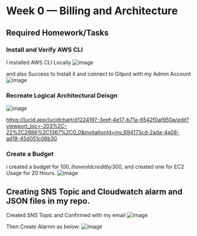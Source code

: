 # Week 0 — Billing and Architecture

## Required Homework/Tasks

### Install and Verify AWS CLI 

I installed AWS CLI Locally 
![image](https://user-images.githubusercontent.com/72489791/220290823-b38bbbab-4c1a-4906-9bba-cbd8664bfb1a.png)

and also Success to Install it and connect to Gitpod with my Admin Account
![image](https://user-images.githubusercontent.com/72489791/220291453-17aab67b-ada9-4bb0-a98d-e04dc0f6ed08.png)



### Recreate Logical Architectural Deisgn

![image](https://user-images.githubusercontent.com/72489791/220364410-23711313-683f-4f5c-81b6-8863f68a7039.png)

https://lucid.app/lucidchart/d1224197-3eef-4e17-b71a-6542f0af950a/edit?viewport_loc=-203%2C-22%2C2886%2C1367%2C0_0&invitationId=inv_694173cd-2ada-4a08-ad18-45d051c06b30

### Create a Budget
i created a budget for 100$, i have old credit by 300$, and created one for EC2 Usage for 20 Hours.
![image](https://user-images.githubusercontent.com/72489791/220292372-a478fbcf-8315-4126-b29e-43f36b70b71e.png)

## Creating SNS Topic and Cloudwatch alarm and JSON files in my repo.

Created SNS Topic and Confirmed with my email
![image](https://user-images.githubusercontent.com/72489791/220293181-f4eced4d-788e-438c-b969-2b817024fc55.png)

Then Create Alarnm as below:
![image](https://user-images.githubusercontent.com/72489791/220293343-420e432c-d3d6-4911-9508-e9defbde4bbc.png)






